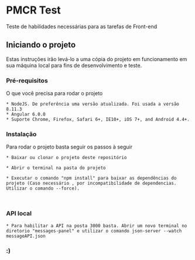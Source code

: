 # PMCR Test

Teste de habilidades necessárias para as tarefas de Front-end

## Iniciando o projeto

Estas instruções irão levá-lo a uma cópia do projeto em funcionamento em sua máquina local para fins de desenvolvimento e teste.

### Pré-requisitos

O que você precisa para rodar o projeto

```
* NodeJS. De preferência uma versão atualizada. Foi usada a versão 8.11.3
* Angular 6.0.0
* Suporte Chrome, Firefox, Safari 6+, IE10+, iOS 7+, and Android 4.4+.

```

### Instalação

Para rodar o projeto basta seguir os passos à seguir

```
* Baixar ou clonar o projeto deste repositório

* Abrir o terminal na pasta do projeto

* Executar o comando "npm install" para baixar as dependências do projeto (Caso necessário , por incompatibilidade de dependencias. Utilizar o comando --force). 



```

### API local

```
* Para habilitar a API na posta 3000 basta. Abrir um novo terminal no diretorio "messages-panel" e utilizar o comando json-server --watch messageAPI.json

```

### :)
